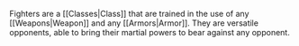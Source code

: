 Fighters are a [[Classes|Class]] that are trained in the use of any [[Weapons|Weapon]] and any [[Armors|Armor]]. They are versatile opponents, able to bring their martial powers to bear against any opponent.